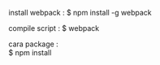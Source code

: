 install webpack :
$ npm install -g webpack

compile script :
$ webpack

cara package : <br>$ npm install 
